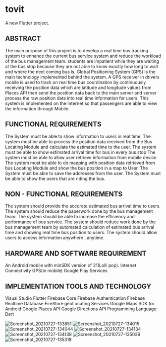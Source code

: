 # tovit

A new Flutter project.

## ABSTRACT 	
The main purpose of this project is to develop a real time bus tracking system to enhance the current bus service system and reduce the workload of the bus management team. students are impatient while they are waiting at the bus stop because they are not able to know exactly how long to wait and where the next coming bus is. Global Positioning System (GPS) is the main technology implemented behind the system. A GPS receiver in drivers mobile is used to track on real time bus coordination by continuously receiving the position data which are latitude and longitude values from Places API then send the position data back to the main server and server process the raw position data into real time information for users. This system is implemented on the Internet so that passengers are able to view the information through Mobile.


## FUNCTIONAL REQUIREMENTS

The System must be able to show information to users in real time.
The system must be able to process the position data received from the Bus Locating Module and calculate the estimated time to the user.
The system must be able to show estimated arrival time for bus in every bus stop
The system must be able to allow user retrieve information from mobile device
The system must be able to do mapping with position data retrieved from bus Locating Module and show the bus position in a map to User.
The System must be able to save the addresses from the user.
The System must be able to show the users that are riding the bus.

##  NON - FUNCTIONAL REQUIREMENTS
The system should provide the accurate estimated bus arrival time to users.
The system should reduce the paperwork done by the bus management team. 
The system should be able to increase the efficiency and performance of bus service. 
The system should reduce work done by the bus management team by automated calculation of estimated bus arrival time and showing real time bus position to users. 
The system should allow users to access information anywhere , anytime.


## HARDWARE AND SOFTWARE REQUIREMENT
An Android mobile with minSDK version of 21(Lolli pop).
Internet Connectivity
GPS(in mobile)
Google Play Services

## IMPLEMENTATION TOOLS AND TECHNOLOGY
Visual Studio
Flutter
Firebase Core
Firebase Authentication
Firebase Realtime Database
FireStore geoLocating Services
Google Maps SDK for Android
Google Places API
Google Directions API
Programming Language: Dart


![Screenshot_20210727-133851](https://user-images.githubusercontent.com/87561916/131907491-0e9173ee-617e-4497-9b07-bcb16246572d.jpg)
![Screenshot_20210727-134015](https://user-images.githubusercontent.com/87561916/131907495-b79cb002-b470-4786-84af-ad9a605153f0.jpg)
![Screenshot_20210727-134044](https://user-images.githubusercontent.com/87561916/131907498-c0fbe9d9-36f6-45d5-ac98-d5b82cba159c.jpg)
![Screenshot_20210727-134134](https://user-images.githubusercontent.com/87561916/131907499-76ecd680-1ce3-4e9b-a136-4afb18f22a6b.jpg)
![Screenshot_20210727-134139](https://user-images.githubusercontent.com/87561916/131907504-71293295-bb74-4da2-aedb-226b4e1cb0ae.jpg)
![Screenshot_20210727-135039](https://user-images.githubusercontent.com/87561916/131907506-180203ae-f98e-4362-86bd-afc8ebffd8ce.jpg)
![Screenshot_20210727-135318](https://user-images.githubusercontent.com/87561916/131907509-d17295e7-548e-4953-8ea8-fdd015e9d8d5.jpg)

